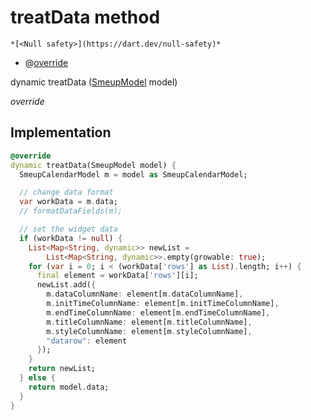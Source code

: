 


# treatData method




    *[<Null safety>](https://dart.dev/null-safety)*



- @[override](https://api.flutter.dev/flutter/dart-core/override-constant.html)

dynamic treatData
([SmeupModel](../../smeup_models_widgets_smeup_model/SmeupModel-class.md) model)

_override_






## Implementation

```dart
@override
dynamic treatData(SmeupModel model) {
  SmeupCalendarModel m = model as SmeupCalendarModel;

  // change data format
  var workData = m.data;
  // formatDataFields(m);

  // set the widget data
  if (workData != null) {
    List<Map<String, dynamic>> newList =
        List<Map<String, dynamic>>.empty(growable: true);
    for (var i = 0; i < (workData['rows'] as List).length; i++) {
      final element = workData['rows'][i];
      newList.add({
        m.dataColumnName: element[m.dataColumnName],
        m.initTimeColumnName: element[m.initTimeColumnName],
        m.endTimeColumnName: element[m.endTimeColumnName],
        m.titleColumnName: element[m.titleColumnName],
        m.styleColumnName: element[m.styleColumnName],
        "datarow": element
      });
    }
    return newList;
  } else {
    return model.data;
  }
}
```







